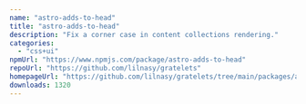 ```yaml
---
name: "astro-adds-to-head"
title: "astro-adds-to-head"
description: "Fix a corner case in content collections rendering."
categories:
  - "css+ui"
npmUrl: "https://www.npmjs.com/package/astro-adds-to-head"
repoUrl: "https://github.com/lilnasy/gratelets"
homepageUrl: "https://github.com/lilnasy/gratelets/tree/main/packages/adds-to-head"
downloads: 1320
---
```

